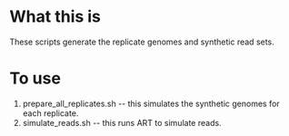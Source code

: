 # What this  is
These scripts generate the replicate genomes and synthetic read sets.

# To use
1. prepare_all_replicates.sh -- this simulates the synthetic genomes for each replicate.
2. simulate_reads.sh -- this runs ART to simulate reads.
